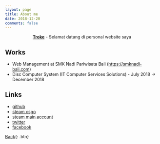 ```yaml
---
layout: page
title: About me
date: 2018-12-20
comments: false
---
```

    
<center><a href="http://troke.id"><b>Troke</b></a> - Selamat datang di personal website saya</center>

## Works
* Web Management at SMK Nadi Pariwisata Bali (https://smknadi-bali.com)
* Disc Computer System (IT Computer Services Solutions) - July 2018 -> December 2018

## Links
* [github](https://github.com/troke12)
* [steam csgo](http://steamcommunity.com/id/trokev2)
* [steam main account](http://steamcommunity.com/id/troke)
* [twitter](https://twitter.com/darma_ochi)
* [facebook](http://facebook.com/darma.ochi)

      
[Back](https://troke.id){: .btn}
